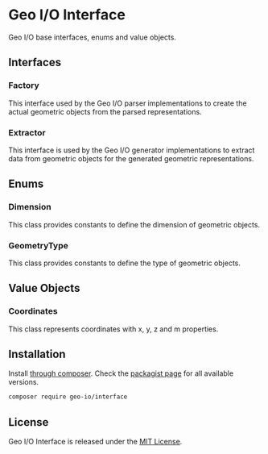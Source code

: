 Geo I/O Interface
==

Geo I/O base interfaces, enums and value objects.

Interfaces
--

### Factory

This interface used by the Geo I/O parser implementations to create the actual
geometric objects from the parsed representations.

### Extractor

This interface is used by the Geo I/O generator implementations to extract data
from geometric objects for the generated geometric representations.

Enums
--

### Dimension

This class provides constants to define the dimension of geometric objects.

### GeometryType

This class provides constants to define the type of geometric objects.

Value Objects
--

### Coordinates

This class represents coordinates with x, y, z and m properties.

Installation
--

Install [through composer](http://getcomposer.org). Check the
[packagist page](https://packagist.org/packages/geo-io/interface) for all
available versions.

```bash
composer require geo-io/interface
```

License
--

Geo I/O Interface is released under the [MIT License](LICENSE).
